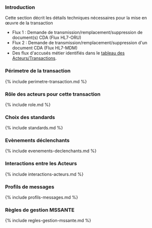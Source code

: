### Introduction
Cette section décrit les détails techniques nécessaires pour la mise en œuvre de la transaction

* Flux 1 : Demande de transmission/remplacement/suppression de document(s) CDA (Flux HL7-ORU)
* Flux 2 : Demande de transmission/remplacement/suppression d'un document CDA (Flux HL7-MDM)
* Des flux d'accusés métier identifiés dans le [tableau des Acteurs/Transactions](acteurs-transactions.html#diagramme-des-acteurstransactions).


### Périmetre de la transaction
{% include perimetre-transaction.md %}

### Rôle des acteurs pour cette transaction
{% include role.md %}

### Choix des standards
{% include standards.md %}

### Evènements déclenchants
{% include evenements-declenchants.md %}

### Interactions entre les Acteurs
{% include interactions-acteurs.md %}


### Profils de messages
{% include profils-messages.md %}

### Règles de gestion MSSANTE
{% include regles-gestion-mssante.md %}

